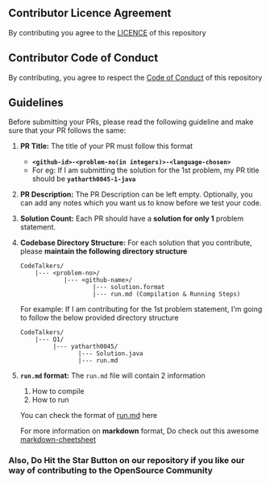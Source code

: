 ## Contributor Licence Agreement
By contributing you agree to the [LICENCE](LICENSE.md) of this repository

## Contributor Code of Conduct
By contributing, you agree to respect the [Code of Conduct](CODE_OF_CONDUCT.md) of this repository

## Guidelines

Before submitting your PRs, please read the following guideline and make sure that your PR follows the same:

1. **PR Title:** The title of your PR must follow this format
    - **`<github-id>-<problem-no(in integers)>-<language-chosen>`**
    - For eg: If I am submitting the solution for the 1st problem, my PR title should be **`yatharth0045-1-java`**

2. **PR Description:** The PR Description can be left empty. Optionally, you can add any notes which you want us to know before we test your code.

3. **Solution Count:** Each PR should have a **solution for only 1** problem statement.

4. **Codebase Directory Structure:** For each solution that you contribute, please **maintain the following directory structure**

    ```
    CodeTalkers/
        |--- <problem-no>/
                |--- <github-name>/
                        |--- solution.format
                        |--- run.md (Compilation & Running Steps)
    ```

    For example: If I am contributing for the 1st problem statement, I'm going to follow the below provided directory structure
    
    ```
    CodeTalkers/
        |--- Q1/ 
             |--- yatharth0045/
                    |--- Solution.java
                    |--- run.md
    ```

5. **`run.md` format:** The `run.md` file will contain 2 information
   1. How to compile
   2. How to run

    You can check the format of [run.md](Sample/run.md) here

    For more information on **markdown** format, Do check out this awesome [markdown-cheetsheet](https://github.com/tchapi/markdown-cheatsheet/blob/master/README.md)

### Also, Do Hit the Star Button on our repository if you like our way of contributing to the OpenSource Community
